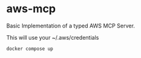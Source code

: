 # aws-mcp

Basic Implementation of a typed AWS MCP Server.


This will use your ~/.aws/credentials

```
docker compose up
```
